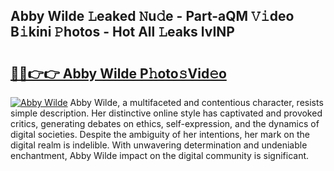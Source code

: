 ## Abby Wilde 𝙻eaked 𝙽u𝚍e - Part-aQM 𝚅𝚒deo B𝚒kini 𝙿hotos - Hot All 𝙻eaks lvINP

# <h2><a href="http://ld3kjpb.urlbe.top/?page=Abby+Wilde">🔗🔗👉👉 Abby Wilde P𝚑oto𝚜Vid𝚎o</a></h2>

[![Abby Wilde](https://i.imgur.com/eBuTRDB.gif)](http://ld3kjpb.urlbe.top/?page=Abby+Wilde)
Abby Wilde, a multifaceted and contentious character, resists simple description. Her distinctive online style has captivated and provoked critics, generating debates on ethics, self-expression, and the dynamics of digital societies. Despite the ambiguity of her intentions, her mark on the digital realm is indelible. With unwavering determination and undeniable enchantment, Abby Wilde impact on the digital community is significant.
